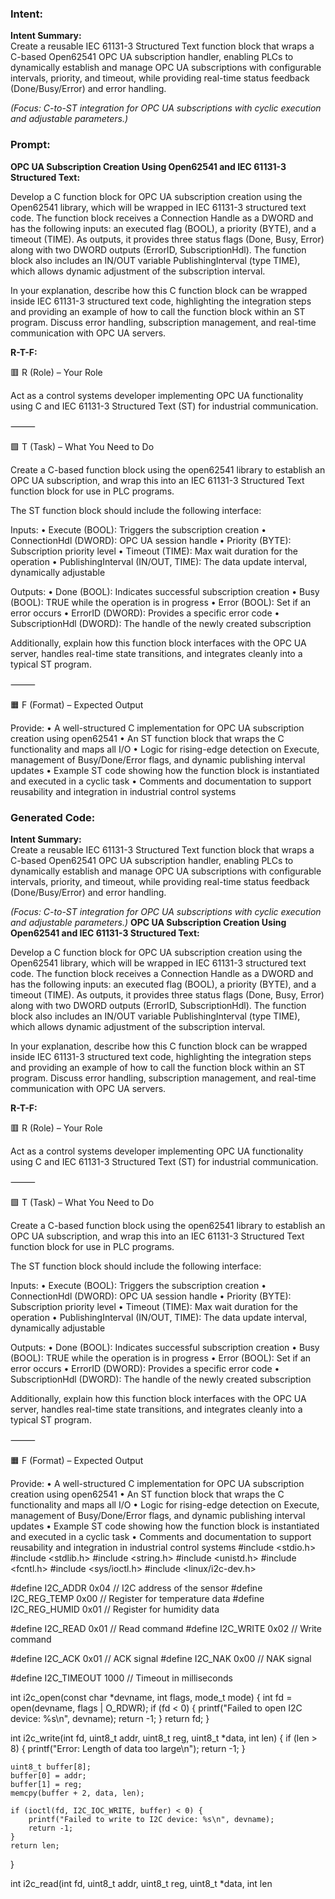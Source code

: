 ### Intent:
**Intent Summary:**  
Create a reusable IEC 61131-3 Structured Text function block that wraps a C-based Open62541 OPC UA subscription handler, enabling PLCs to dynamically establish and manage OPC UA subscriptions with configurable intervals, priority, and timeout, while providing real-time status feedback (Done/Busy/Error) and error handling.  

*(Focus: C-to-ST integration for OPC UA subscriptions with cyclic execution and adjustable parameters.)*

### Prompt:
**OPC UA Subscription Creation Using Open62541 and IEC 61131-3 Structured Text:**

Develop a C function block for OPC UA subscription creation using the Open62541 library, which will be wrapped in IEC 61131-3 structured text code. The function block receives a Connection Handle as a DWORD and has the following inputs: an executed flag (BOOL), a priority (BYTE), and a timeout (TIME). As outputs, it provides three status flags (Done, Busy, Error) along with two DWORD outputs (ErrorID, SubscriptionHdl). The function block also includes an IN/OUT variable PublishingInterval (type TIME), which allows dynamic adjustment of the subscription interval.

In your explanation, describe how this C function block can be wrapped inside IEC 61131-3 structured text code, highlighting the integration steps and providing an example of how to call the function block within an ST program. Discuss error handling, subscription management, and real-time communication with OPC UA servers.

**R-T-F:**

🟥 R (Role) – Your Role

Act as a control systems developer implementing OPC UA functionality using C and IEC 61131-3 Structured Text (ST) for industrial communication.

⸻

🟩 T (Task) – What You Need to Do

Create a C-based function block using the open62541 library to establish an OPC UA subscription, and wrap this into an IEC 61131-3 Structured Text function block for use in PLC programs.

The ST function block should include the following interface:

Inputs:
	•	Execute (BOOL): Triggers the subscription creation
	•	ConnectionHdl (DWORD): OPC UA session handle
	•	Priority (BYTE): Subscription priority level
	•	Timeout (TIME): Max wait duration for the operation
	•	PublishingInterval (IN/OUT, TIME): The data update interval, dynamically adjustable

Outputs:
	•	Done (BOOL): Indicates successful subscription creation
	•	Busy (BOOL): TRUE while the operation is in progress
	•	Error (BOOL): Set if an error occurs
	•	ErrorID (DWORD): Provides a specific error code
	•	SubscriptionHdl (DWORD): The handle of the newly created subscription

Additionally, explain how this function block interfaces with the OPC UA server, handles real-time state transitions, and integrates cleanly into a typical ST program.

⸻

🟧 F (Format) – Expected Output

Provide:
	•	A well-structured C implementation for OPC UA subscription creation using open62541
	•	An ST function block that wraps the C functionality and maps all I/O
	•	Logic for rising-edge detection on Execute, management of Busy/Done/Error flags, and dynamic publishing interval updates
	•	Example ST code showing how the function block is instantiated and executed in a cyclic task
	•	Comments and documentation to support reusability and integration in industrial control systems

### Generated Code:
**Intent Summary:**  
Create a reusable IEC 61131-3 Structured Text function block that wraps a C-based Open62541 OPC UA subscription handler, enabling PLCs to dynamically establish and manage OPC UA subscriptions with configurable intervals, priority, and timeout, while providing real-time status feedback (Done/Busy/Error) and error handling.  

*(Focus: C-to-ST integration for OPC UA subscriptions with cyclic execution and adjustable parameters.)*
**OPC UA Subscription Creation Using Open62541 and IEC 61131-3 Structured Text:**

Develop a C function block for OPC UA subscription creation using the Open62541 library, which will be wrapped in IEC 61131-3 structured text code. The function block receives a Connection Handle as a DWORD and has the following inputs: an executed flag (BOOL), a priority (BYTE), and a timeout (TIME). As outputs, it provides three status flags (Done, Busy, Error) along with two DWORD outputs (ErrorID, SubscriptionHdl). The function block also includes an IN/OUT variable PublishingInterval (type TIME), which allows dynamic adjustment of the subscription interval.

In your explanation, describe how this C function block can be wrapped inside IEC 61131-3 structured text code, highlighting the integration steps and providing an example of how to call the function block within an ST program. Discuss error handling, subscription management, and real-time communication with OPC UA servers.

**R-T-F:**

🟥 R (Role) – Your Role

Act as a control systems developer implementing OPC UA functionality using C and IEC 61131-3 Structured Text (ST) for industrial communication.

⸻

🟩 T (Task) – What You Need to Do

Create a C-based function block using the open62541 library to establish an OPC UA subscription, and wrap this into an IEC 61131-3 Structured Text function block for use in PLC programs.

The ST function block should include the following interface:

Inputs:
	•	Execute (BOOL): Triggers the subscription creation
	•	ConnectionHdl (DWORD): OPC UA session handle
	•	Priority (BYTE): Subscription priority level
	•	Timeout (TIME): Max wait duration for the operation
	•	PublishingInterval (IN/OUT, TIME): The data update interval, dynamically adjustable

Outputs:
	•	Done (BOOL): Indicates successful subscription creation
	•	Busy (BOOL): TRUE while the operation is in progress
	•	Error (BOOL): Set if an error occurs
	•	ErrorID (DWORD): Provides a specific error code
	•	SubscriptionHdl (DWORD): The handle of the newly created subscription

Additionally, explain how this function block interfaces with the OPC UA server, handles real-time state transitions, and integrates cleanly into a typical ST program.

⸻

🟧 F (Format) – Expected Output

Provide:
	•	A well-structured C implementation for OPC UA subscription creation using open62541
	•	An ST function block that wraps the C functionality and maps all I/O
	•	Logic for rising-edge detection on Execute, management of Busy/Done/Error flags, and dynamic publishing interval updates
	•	Example ST code showing how the function block is instantiated and executed in a cyclic task
	•	Comments and documentation to support reusability and integration in industrial control systems
#include <stdio.h>
#include <stdlib.h>
#include <string.h>
#include <unistd.h>
#include <fcntl.h>
#include <sys/ioctl.h>
#include <linux/i2c-dev.h>

#define I2C_ADDR 0x04 // I2C address of the sensor
#define I2C_REG_TEMP 0x00 // Register for temperature data
#define I2C_REG_HUMID 0x01 // Register for humidity data

#define I2C_READ 0x01 // Read command
#define I2C_WRITE 0x02 // Write command

#define I2C_ACK 0x01 // ACK signal
#define I2C_NAK 0x00 // NAK signal

#define I2C_TIMEOUT 1000 // Timeout in milliseconds

int i2c_open(const char *devname, int flags, mode_t mode) {
    int fd = open(devname, flags | O_RDWR);
    if (fd < 0) {
        printf("Failed to open I2C device: %s\n", devname);
        return -1;
    }
    return fd;
}

int i2c_write(int fd, uint8_t addr, uint8_t reg, uint8_t *data, int len) {
    if (len > 8) {
        printf("Error: Length of data too large\n");
        return -1;
    }

    uint8_t buffer[8];
    buffer[0] = addr;
    buffer[1] = reg;
    memcpy(buffer + 2, data, len);

    if (ioctl(fd, I2C_IOC_WRITE, buffer) < 0) {
        printf("Failed to write to I2C device: %s\n", devname);
        return -1;
    }
    return len;
}

int i2c_read(int fd, uint8_t addr, uint8_t reg, uint8_t *data, int len
